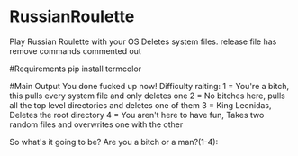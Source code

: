 # RussianRoulette
Play Russian Roulette with your OS
Deletes system files. 
release file has remove commands commented out

#Requirements 
pip install termcolor 

#Main Output
You done fucked up now!
Difficulty raiting:
1 = You're a bitch, this pulls every system file and only deletes one
2 = No bitches here, pulls all the top level directories and deletes one of them
3 = King Leonidas, Deletes the root directory
4 = You aren't here to have fun, Takes two random files and overwrites one with the other


So what's it going to be? Are you a bitch or a man?(1-4):
